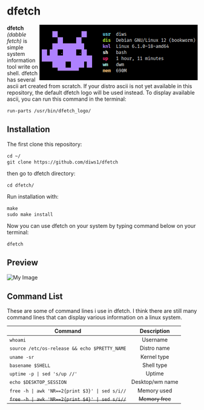 # dfetch
<img align="right" src="https://github.com/diws1/dfetch/blob/main/screenshot/dfetch2.png" alt="image" />
<b>dfetch</b> <i>(dabble fetch)</i> is simple system information tool write on shell.
dfetch has several ascii art created from scratch. If your distro ascii is not yet available in this repository, the default dfetch logo will be used instead.
To display available ascii, you can run this command in the terminal:

```
run-parts /usr/bin/dfetch_logo/
```

## Installation
The first clone this repository:
```
cd ~/
git clone https://github.com/diws1/dfetch
```
then go to dfetch directory:
```
cd dfetch/
````
Run installation with:
```
make
sudo make install
```
Now you can use dfetch on your system by typing command below on your terminal: 
```
dfetch
```

## Preview
![My Image](https://github.com/diws1/dfetch/blob/main/screenshot/dfetch1.png)


## Command List
These are some of command lines i use in dfetch. I think there are still many command lines that can display various information on a linux system.

| Command | Description |
| --- | :---: |
| `whoami` | Username |
| `source /etc/os-release && echo $PRETTY_NAME` | Distro name |
| `uname -sr` | Kernel type |
| `basename $SHELL` | Shell type |
| `uptime -p \| sed 's/up //'` | Uptime |
| `echo $DESKTOP_SESSION` | Desktop/wm name |
| `free -h \| awk 'NR==2{print $3}' \| sed s/i//` | Memory used |
| <s>`free -h \| awk 'NR==2{print $4}' \| sed s/i//`</s> | <s>Memory free</s> |


